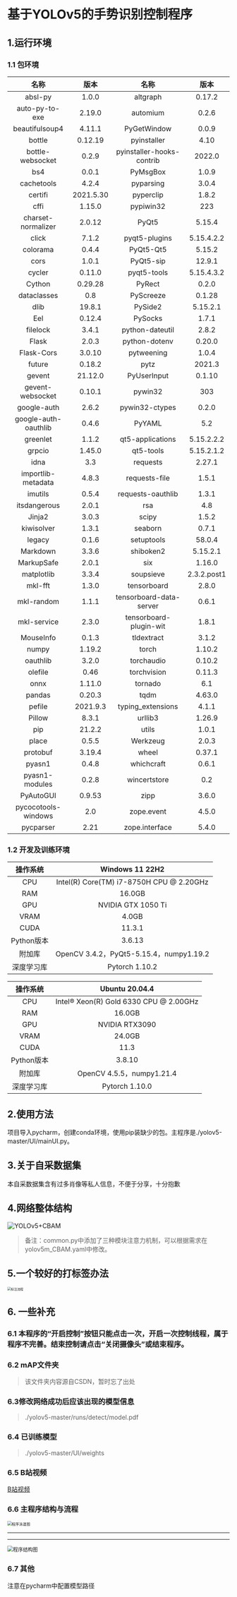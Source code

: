 # 基于YOLOv5的手势识别控制程序

## 1.运行环境

### 1.1 包环境

|         名称         |   版本    |           名称            |    版本     |
| :------------------: | :-------: | :-----------------------: | :---------: |
|       absl-py        |   1.0.0   |         altgraph          |   0.17.2    |
|    auto-py-to-exe    |  2.19.0   |         automium          |    0.2.6    |
|    beautifulsoup4    |  4.11.1   |        PyGetWindow        |    0.0.9    |
|        bottle        |  0.12.19  |        pyinstaller        |    4.10     |
|   bottle-websocket   |   0.2.9   | pyinstaller-hooks-contrib |   2022.0    |
|         bs4          |   0.0.1   |         PyMsgBox          |    1.0.9    |
|      cachetools      |   4.2.4   |         pyparsing         |    3.0.4    |
|       certifi        | 2021.5.30 |         pyperclip         |    1.8.2    |
|         cffi         |  1.15.0   |         pypiwin32         |     223     |
|  charset-normalizer  |  2.0.12   |           PyQt5           |   5.15.4    |
|        click         |   7.1.2   |       pyqt5-plugins       | 5.15.4.2.2  |
|       colorama       |   0.4.4   |         PyQt5-Qt5         |   5.15.2    |
|         cors         |   1.0.1   |         PyQt5-sip         |   12.9.1    |
|        cycler        |  0.11.0   |        pyqt5-tools        | 5.15.4.3.2  |
|        Cython        |  0.29.28  |          PyRect           |    0.2.0    |
|     dataclasses      |    0.8    |         PyScreeze         |   0.1.28    |
|         dlib         |  19.8.1   |          PySide2          |  5.15.2.1   |
|         Eel          |  0.12.4   |          PySocks          |    1.7.1    |
|       filelock       |   3.4.1   |      python-dateutil      |    2.8.2    |
|        Flask         |   2.0.3   |       python-dotenv       |   0.20.0    |
|      Flask-Cors      |  3.0.10   |        pytweening         |    1.0.4    |
|        future        |  0.18.2   |           pytz            |   2021.3    |
|        gevent        |  21.12.0  |        PyUserInput        |   0.1.10    |
|   gevent-websocket   |  0.10.1   |          pywin32          |     303     |
|     google-auth      |   2.6.2   |      pywin32-ctypes       |    0.2.0    |
| google-auth-oauthlib |   0.4.6   |          PyYAML           |     5.2     |
|       greenlet       |   1.1.2   |     qt5-applications      | 5.15.2.2.2  |
|        grpcio        |  1.45.0   |         qt5-tools         | 5.15.2.1.2  |
|         idna         |    3.3    |         requests          |   2.27.1    |
|  importlib-metadata  |   4.8.3   |       requests-file       |    1.5.1    |
|       imutils        |   0.5.4   |     requests-oauthlib     |    1.3.1    |
|     itsdangerous     |   2.0.1   |            rsa            |     4.8     |
|        Jinja2        |   3.0.3   |           scipy           |    1.5.2    |
|      kiwisolver      |   1.3.1   |          seaborn          |    0.7.1    |
|        legacy        |   0.1.6   |        setuptools         |   58.0.4    |
|       Markdown       |   3.3.6   |         shiboken2         |  5.15.2.1   |
|      MarkupSafe      |   2.0.1   |            six            |   1.16.0    |
|      matplotlib      |   3.3.4   |         soupsieve         | 2.3.2.post1 |
|       mkl-fft        |   1.3.0   |        tensorboard        |    2.8.0    |
|      mkl-random      |   1.1.1   |  tensorboard-data-server  |    0.6.1    |
|     mkl-service      |   2.3.0   |  tensorboard-plugin-wit   |    1.8.1    |
|      MouseInfo       |   0.1.3   |        tldextract         |    3.1.2    |
|        numpy         |  1.19.2   |           torch           |   1.10.2    |
|       oauthlib       |   3.2.0   |        torchaudio         |   0.10.2    |
|       olefile        |   0.46    |        torchvision        |   0.11.3    |
|         onnx         |  1.11.0   |          tornado          |     6.1     |
|        pandas        |  0.20.3   |           tqdm            |   4.63.0    |
|        pefile        | 2021.9.3  |     typing_extensions     |    4.1.1    |
|        Pillow        |   8.3.1   |          urllib3          |   1.26.9    |
|         pip          |  21.2.2   |           utils           |    1.0.1    |
|        place         |   0.5.5   |         Werkzeug          |    2.0.3    |
|       protobuf       |  3.19.4   |           wheel           |   0.37.1    |
|        pyasn1        |   0.4.8   |        whichcraft         |    0.6.1    |
|    pyasn1-modules    |   0.2.8   |       wincertstore        |     0.2     |
|      PyAutoGUI       |  0.9.53   |           zipp            |    3.6.0    |
| pycocotools-windows  |    2.0    |        zope.event         |    4.5.0    |
|      pycparser       |   2.21    |      zope.interface       |    5.4.0    |

### 1.2 开发及训练环境

|  操作系统  |             Windows 11 22H2              |
| :--------: | :--------------------------------------: |
|    CPU     | Intel(R) Core(TM) i7-8750H CPU @ 2.20GHz |
|    RAM     |                  16.0GB                  |
|    GPU     |            NVIDIA GTX 1050 Ti            |
|    VRAM    |                  4.0GB                   |
|    CUDA    |                  11.3.1                  |
| Python版本 |                  3.6.13                  |
|   附加库   | OpenCV 3.4.2，PyQt5-5.15.4，numpy1.19.2  |
| 深度学习库 |              Pytorch 1.10.2              |

|  操作系统  |             Ubuntu 20.04.4             |
| :--------: | :------------------------------------: |
|    CPU     | Intel® Xeon(R) Gold 6330 CPU @ 2.00GHz |
|    RAM     |                 16.0GB                 |
|    GPU     |             NVIDIA RTX3090             |
|    VRAM    |                 24.0GB                 |
|    CUDA    |                  11.3                  |
| Python版本 |                 3.8.10                 |
|   附加库   |       OpenCV 4.5.5，numpy1.21.4        |
| 深度学习库 |             Pytorch 1.10.0             |



## 2.使用方法

项目导入pycharm，创建conda环境，使用pip装缺少的包。主程序是./yolov5-master/UI/mainUI.py。

## 3.关于自采数据集

本自采数据集含有过多肖像等私人信息，不便于分享，十分抱歉

## 4.网络整体结构

![YOLOv5+CBAM](https://raw.githubusercontent.com/FeOAr/Gesture-recognition-and-control/main/ImgforReadme/backbone%E7%BD%91%E7%BB%9C.drawio.png)

> 备注：common.py中添加了三种模块注意力机制，可以根据需求在yolov5m_CBAM.yaml中修改。

## 5.一个较好的打标签办法

<img src="https://raw.githubusercontent.com/FeOAr/Gesture-recognition-and-control/main/ImgforReadme/%E8%BF%AD%E4%BB%A3%E6%9B%B4%E6%96%B0%E6%B3%95.drawio.png" alt="标注流程" style="zoom:50%;" />

## 6. 一些补充

### 6.1 本程序的“开启控制”按钮只能点击一次，开启一次控制线程，属于程序不完善。结束控制请点击“关闭摄像头”或结束程序。

### 6.2 mAP文件夹

> 该文件夹内容源自CSDN，暂时忘了出处

### 6.3修改网络成功后应该出现的模型信息

> ./yolov5-master/runs/detect/model.pdf

### 6.4 已训练模型

> ./yolov5-master/UI/weights

### 6.5 B站视频

[B站视频](https://www.bilibili.com/video/BV1c44y1u7ex?spm_id_from=333.999.0.0)

### 6.6 主程序结构与流程

<img src="https://raw.githubusercontent.com/FeOAr/Gesture-recognition-and-control/main/ImgforReadme/%E7%A8%8B%E5%BA%8F%E5%85%B7%E4%BD%93%E6%B5%81%E7%A8%8B.drawio.png" alt="程序泳道图" style="zoom:60%;" />

---

---

<img src="https://raw.githubusercontent.com/FeOAr/Gesture-recognition-and-control/main/ImgforReadme/%E7%A8%8B%E5%BA%8F%E5%9F%BA%E6%9C%AC%E7%BB%93%E6%9E%84.drawio.png" alt="程序结构图" style="zoom:80%;" />

### 6.7 其他

注意在pycharm中配置模型路径

